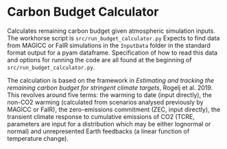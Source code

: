 # Carbon Budget Calculator
Calculates remaining carbon budget given atmospheric simulation inputs. 
The workhorse script is `src/run_budget_calculator.py`
Expects to find data from MAGICC or FaIR simulations in the `InputData` folder in the 
standard format output for a pyam dataframe. Specification of how to read this data 
and options for running the code are all found at the beginning of 
`src/run_budget_calculator.py`. 

The calculation is based on the framework in 
*Estimating and tracking the remaining carbon budget for stringent climate targets*, 
Rogelj et al. 2019. This revolves around five terms: the warming to date (input 
directly), the non-CO2 warming (calculated from scenarios analysed previously by MAGICC 
or FaIR), the zero-emissions commitment (ZEC, input directly), the  transient climate 
response to cumulative emissions of CO2 (TCRE, parameters are input for a distribution
which may be either lognormal or normal)
and unrepresented Earth feedbacks (a linear function of temperature change).   

